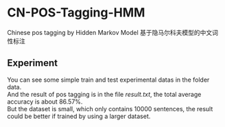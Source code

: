 # CN-POS-Tagging-HMM
Chinese pos tagging by Hidden Markov Model
基于隐马尔科夫模型的中文词性标注

## Experiment
You can see some simple train and test experimental datas in the folder data.  
And the result of pos tagging is in the file *result.txt*, the total average accuracy is about 86.57%.  
But the dataset is small, which only contains 10000 sentences, the result could be better if trained by using a larger dataset.
